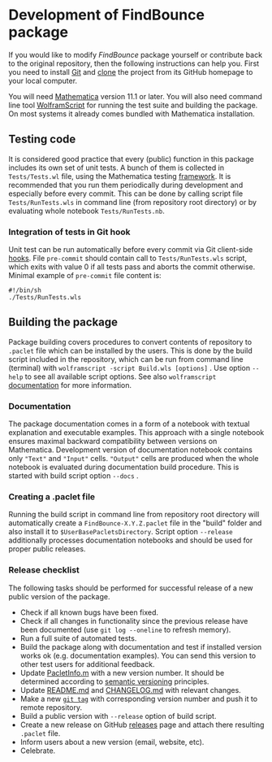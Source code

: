 # Development of FindBounce package

If you would like to modify _FindBounce_ package yourself or contribute back to the original repository,
then the following instructions can help you.
First you need to install [Git](https://git-scm.com/) and
[clone](https://help.github.com/articles/cloning-a-repository/) the project
from its GitHub homepage to your local computer.

You will need [Mathematica](https://www.wolfram.com/mathematica/) version 11.1 or later.
You will also need command line tool [WolframScript](https://www.wolfram.com/wolframscript/)
for running the test suite and building the package.
On most systems it already comes bundled with Mathematica installation.

## Testing code

It is considered good practice that every (public) function in this package includes its own set of unit tests.
A bunch of them is collected in `Tests/Tests.wl` file, using the Mathematica testing
[framework](https://reference.wolfram.com/language/guide/SystematicTestingAndVerification.html).
It is recommended that you run them periodically during development and especially before every commit.
This can be done by calling script file `Tests/RunTests.wls` in command line
(from repository root directory) or by evaluating whole notebook `Tests/RunTests.nb`.

### Integration of tests in Git hook

Unit test can be run automatically before every commit via Git client-side
[hooks](https://git-scm.com/book/en/v2/Customizing-Git-Git-Hooks).
File `pre-commit` should contain call to `Tests/RunTests.wls` script,
which exits with value 0 if all tests pass and aborts the commit otherwise.
Minimal example of `pre-commit` file content is:

    #!/bin/sh
    ./Tests/RunTests.wls

## Building the package

Package building covers procedures to convert contents of repository to `.paclet` file which can be installed by the users.
This is done by the build script included in the repository, which can be run from command line (terminal) with `wolframscript -script Build.wls [options]` .
Use option `--help` to see all available script options.
See also `wolframscript` [documentation](https://reference.wolfram.com/language/ref/program/wolframscript.html) for more information.

### Documentation

The package documentation comes in a form of a notebook with textual  explanation and executable examples.
This approach with a single notebook ensures maximal backward compatibility between versions on Mathematica.
Development version of documentation notebook contains only `"Text"` and `"Input"` cells.
`"Output"` cells are produced when the whole notebook is evaluated during documentation build procedure.
This is started with build script option `--docs` .

### Creating a .paclet file

Running the build script in command line from repository root directory
will automatically create a `FindBounce-X.Y.Z.paclet` file in the "build"
folder and also install it to `$UserBasePacletsDirectory`.
Script option `--release` additionally processes documentation notebooks and should be used for proper public releases.

### Release checklist

The following tasks should be performed for successful release of a new public version of the package.

- Check if all known bugs have been fixed.
- Check if all changes in functionality since the previous release have been documented (use `git log --oneline` to refresh memory).
- Run a full suite of automated tests.
- Build the package along with documentation and test if installed version works ok (e.g. documentation examples).
You can send this version to other test users for additional feedback.
- Update [PacletInfo.m]( PacletInfo.m ) with a new version number.
It should be determined according to [semantic versioning](https://semver.org/) principles.
- Update [README.md]( README.md ) and [CHANGELOG.md]( CHANGELOG.md ) with relevant changes.
- Make a new [`git tag`](https://git-scm.com/book/en/v2/Git-Basics-Tagging)
with corresponding version number and push it to remote repository.
- Build a public version with `--release` option of build script.
- Create a new release on GitHub [releases](https://github.com/vguada/FindBounce/releases)
page and attach there resulting `.paclet` file.
- Inform users about a new version (email, website, etc).
- Celebrate.
